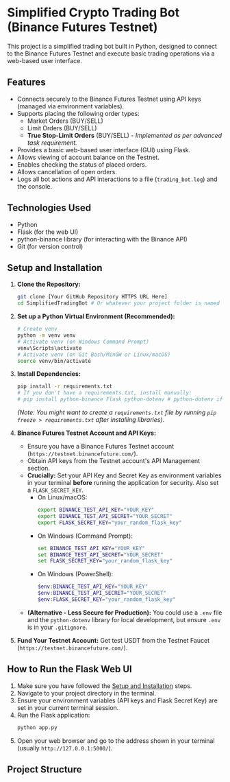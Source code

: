 # Simplified Crypto Trading Bot (Binance Futures Testnet)

This project is a simplified trading bot built in Python, designed to connect to the Binance Futures Testnet and execute basic trading operations via a web-based user interface.

## Features

* Connects securely to the Binance Futures Testnet using API keys (managed via environment variables).
* Supports placing the following order types:
    * Market Orders (BUY/SELL)
    * Limit Orders (BUY/SELL)
    * **True Stop-Limit Orders** (BUY/SELL) - _Implemented as per advanced task requirement._
* Provides a basic web-based user interface (GUI) using Flask.
* Allows viewing of account balance on the Testnet.
* Enables checking the status of placed orders.
* Allows cancellation of open orders.
* Logs all bot actions and API interactions to a file (`trading_bot.log`) and the console.

## Technologies Used

* Python
* Flask (for the web UI)
* python-binance library (for interacting with the Binance API)
* Git (for version control)

## Setup and Installation

1.  **Clone the Repository:**
    ```bash
    git clone [Your GitHub Repository HTTPS URL Here]
    cd SimplifiedTradingBot # Or whatever your project folder is named
    ```
2.  **Set up a Python Virtual Environment (Recommended):**
    ```bash
    # Create venv
    python -m venv venv
    # Activate venv (on Windows Command Prompt)
    venv\Scripts\activate
    # Activate venv (on Git Bash/MinGW or Linux/macOS)
    source venv/bin/activate
    ```
3.  **Install Dependencies:**
    ```bash
    pip install -r requirements.txt
    # If you don't have a requirements.txt, install manually:
    # pip install python-binance Flask python-dotenv # python-dotenv if you use a .env file
    ```
    *(Note: You might want to create a `requirements.txt` file by running `pip freeze > requirements.txt` after installing libraries)*.
4.  **Binance Futures Testnet Account and API Keys:**
    * Ensure you have a Binance Futures Testnet account (`https://testnet.binancefuture.com/`).
    * Obtain API keys from the Testnet account's API Management section.
    * **Crucially:** Set your API Key and Secret Key as environment variables in your terminal **before** running the application for security. Also set a `FLASK_SECRET_KEY`.
        * On Linux/macOS:
            ```bash
            export BINANCE_TEST_API_KEY="YOUR_KEY"
            export BINANCE_TEST_API_SECRET="YOUR_SECRET"
            export FLASK_SECRET_KEY="your_random_flask_key"
            ```
        * On Windows (Command Prompt):
            ```cmd
            set BINANCE_TEST_API_KEY="YOUR_KEY"
            set BINANCE_TEST_API_SECRET="YOUR_SECRET"
            set FLASK_SECRET_KEY="your_random_flask_key"
            ```
        * On Windows (PowerShell):
            ```powershell
            $env:BINANCE_TEST_API_KEY="YOUR_KEY"
            $env:BINANCE_TEST_API_SECRET="YOUR_SECRET"
            $env:FLASK_SECRET_KEY="your_random_flask_key"
            ```
    * **(Alternative - Less Secure for Production):** You could use a `.env` file and the `python-dotenv` library for local development, but ensure `.env` is in your `.gitignore`.

5.  **Fund Your Testnet Account:** Get test USDT from the Testnet Faucet (`https://testnet.binancefuture.com/`).

## How to Run the Flask Web UI

1.  Make sure you have followed the [Setup and Installation](#setup-and-installation) steps.
2.  Navigate to your project directory in the terminal.
3.  Ensure your environment variables (API keys and Flask Secret Key) are set in your current terminal session.
4.  Run the Flask application:
    ```bash
    python app.py
    ```
5.  Open your web browser and go to the address shown in your terminal (usually `http://127.0.0.1:5000/`).

## Project Structure